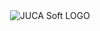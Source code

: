 <center>
    <img src="https://juca.eu.org/img/banner_jucasoft.png" alt="JUCA Soft LOGO"/>
</center>
